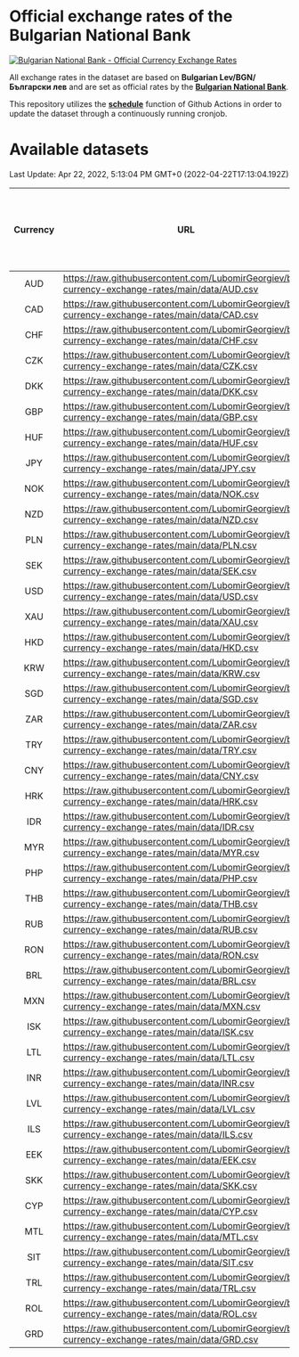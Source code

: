 # Official exchange rates of the Bulgarian National Bank

[![Bulgarian National Bank - Official Currency Exchange Rates](https://github.com/LubomirGeorgiev/bnb-currency-exchange-rates/actions/workflows/update-rates.yml/badge.svg?branch=main)](https://github.com/LubomirGeorgiev/bnb-currency-exchange-rates/actions/workflows/update-rates.yml)

All exchange rates in the dataset are based on **Bulgarian Lev/BGN/Български лев** and are set as official rates by the [**Bulgarian National Bank**](https://www.bnb.bg/Statistics/StExternalSector/StExchangeRates/StERForeignCurrencies/index.htm?toLang=_EN).

This repository utilizes the [**schedule**](https://docs.github.com/en/actions/reference/events-that-trigger-workflows) function of Github Actions in order to update the dataset through a continuously running cronjob.

# Available datasets

<!-- START LINKS (DO NOT EVER FU*ING DELETE THIS COMMENT FOR THE LOVE OF YOUR LIFE!!! IF YOU ARE CURIOS HOW IT WORKS, YOU CAN HAVE A LOOK AT ./src/updateReadme.ts) -->

Last Update: Apr 22, 2022, 5:13:04 PM GMT+0 (2022-04-22T17:13:04.192Z)

| Currency | URL                                                                                             | Number of records | Number of missing days that were filled in |
| :------: | ----------------------------------------------------------------------------------------------- | :---------------: | :----------------------------------------: |
|   AUD    | https://raw.githubusercontent.com/LubomirGeorgiev/bnb-currency-exchange-rates/main/data/AUD.csv |       8234        |                    2541                    |
|   CAD    | https://raw.githubusercontent.com/LubomirGeorgiev/bnb-currency-exchange-rates/main/data/CAD.csv |       8234        |                    2541                    |
|   CHF    | https://raw.githubusercontent.com/LubomirGeorgiev/bnb-currency-exchange-rates/main/data/CHF.csv |       8234        |                    2541                    |
|   CZK    | https://raw.githubusercontent.com/LubomirGeorgiev/bnb-currency-exchange-rates/main/data/CZK.csv |       8234        |                    2541                    |
|   DKK    | https://raw.githubusercontent.com/LubomirGeorgiev/bnb-currency-exchange-rates/main/data/DKK.csv |       8234        |                    2541                    |
|   GBP    | https://raw.githubusercontent.com/LubomirGeorgiev/bnb-currency-exchange-rates/main/data/GBP.csv |       8234        |                    2541                    |
|   HUF    | https://raw.githubusercontent.com/LubomirGeorgiev/bnb-currency-exchange-rates/main/data/HUF.csv |       8234        |                    2541                    |
|   JPY    | https://raw.githubusercontent.com/LubomirGeorgiev/bnb-currency-exchange-rates/main/data/JPY.csv |       8234        |                    2541                    |
|   NOK    | https://raw.githubusercontent.com/LubomirGeorgiev/bnb-currency-exchange-rates/main/data/NOK.csv |       8234        |                    2541                    |
|   NZD    | https://raw.githubusercontent.com/LubomirGeorgiev/bnb-currency-exchange-rates/main/data/NZD.csv |       8234        |                    2541                    |
|   PLN    | https://raw.githubusercontent.com/LubomirGeorgiev/bnb-currency-exchange-rates/main/data/PLN.csv |       8234        |                    2541                    |
|   SEK    | https://raw.githubusercontent.com/LubomirGeorgiev/bnb-currency-exchange-rates/main/data/SEK.csv |       8234        |                    2541                    |
|   USD    | https://raw.githubusercontent.com/LubomirGeorgiev/bnb-currency-exchange-rates/main/data/USD.csv |       8234        |                    2541                    |
|   XAU    | https://raw.githubusercontent.com/LubomirGeorgiev/bnb-currency-exchange-rates/main/data/XAU.csv |       8234        |                    2543                    |
|   HKD    | https://raw.githubusercontent.com/LubomirGeorgiev/bnb-currency-exchange-rates/main/data/HKD.csv |       7932        |                    2450                    |
|   KRW    | https://raw.githubusercontent.com/LubomirGeorgiev/bnb-currency-exchange-rates/main/data/KRW.csv |       7932        |                    2450                    |
|   SGD    | https://raw.githubusercontent.com/LubomirGeorgiev/bnb-currency-exchange-rates/main/data/SGD.csv |       7932        |                    2450                    |
|   ZAR    | https://raw.githubusercontent.com/LubomirGeorgiev/bnb-currency-exchange-rates/main/data/ZAR.csv |       7932        |                    2450                    |
|   TRY    | https://raw.githubusercontent.com/LubomirGeorgiev/bnb-currency-exchange-rates/main/data/TRY.csv |       6414        |                    1980                    |
|   CNY    | https://raw.githubusercontent.com/LubomirGeorgiev/bnb-currency-exchange-rates/main/data/CNY.csv |       6294        |                    1944                    |
|   HRK    | https://raw.githubusercontent.com/LubomirGeorgiev/bnb-currency-exchange-rates/main/data/HRK.csv |       6294        |                    1944                    |
|   IDR    | https://raw.githubusercontent.com/LubomirGeorgiev/bnb-currency-exchange-rates/main/data/IDR.csv |       6294        |                    1944                    |
|   MYR    | https://raw.githubusercontent.com/LubomirGeorgiev/bnb-currency-exchange-rates/main/data/MYR.csv |       6294        |                    1944                    |
|   PHP    | https://raw.githubusercontent.com/LubomirGeorgiev/bnb-currency-exchange-rates/main/data/PHP.csv |       6294        |                    1944                    |
|   THB    | https://raw.githubusercontent.com/LubomirGeorgiev/bnb-currency-exchange-rates/main/data/THB.csv |       6294        |                    1944                    |
|   RUB    | https://raw.githubusercontent.com/LubomirGeorgiev/bnb-currency-exchange-rates/main/data/RUB.csv |       6243        |                    1929                    |
|   RON    | https://raw.githubusercontent.com/LubomirGeorgiev/bnb-currency-exchange-rates/main/data/RON.csv |       6235        |                    1926                    |
|   BRL    | https://raw.githubusercontent.com/LubomirGeorgiev/bnb-currency-exchange-rates/main/data/BRL.csv |       5324        |                    1647                    |
|   MXN    | https://raw.githubusercontent.com/LubomirGeorgiev/bnb-currency-exchange-rates/main/data/MXN.csv |       5324        |                    1647                    |
|   ISK    | https://raw.githubusercontent.com/LubomirGeorgiev/bnb-currency-exchange-rates/main/data/ISK.csv |       5234        |                    1619                    |
|   LTL    | https://raw.githubusercontent.com/LubomirGeorgiev/bnb-currency-exchange-rates/main/data/LTL.csv |       5153        |                    1582                    |
|   INR    | https://raw.githubusercontent.com/LubomirGeorgiev/bnb-currency-exchange-rates/main/data/INR.csv |       4955        |                    1531                    |
|   LVL    | https://raw.githubusercontent.com/LubomirGeorgiev/bnb-currency-exchange-rates/main/data/LVL.csv |       4788        |                    1468                    |
|   ILS    | https://raw.githubusercontent.com/LubomirGeorgiev/bnb-currency-exchange-rates/main/data/ILS.csv |       4231        |                    1312                    |
|   EEK    | https://raw.githubusercontent.com/LubomirGeorgiev/bnb-currency-exchange-rates/main/data/EEK.csv |       4000        |                    1226                    |
|   SKK    | https://raw.githubusercontent.com/LubomirGeorgiev/bnb-currency-exchange-rates/main/data/SKK.csv |       2972        |                    914                     |
|   CYP    | https://raw.githubusercontent.com/LubomirGeorgiev/bnb-currency-exchange-rates/main/data/CYP.csv |       2906        |                    890                     |
|   MTL    | https://raw.githubusercontent.com/LubomirGeorgiev/bnb-currency-exchange-rates/main/data/MTL.csv |       2604        |                    799                     |
|   SIT    | https://raw.githubusercontent.com/LubomirGeorgiev/bnb-currency-exchange-rates/main/data/SIT.csv |       2544        |                    780                     |
|   TRL    | https://raw.githubusercontent.com/LubomirGeorgiev/bnb-currency-exchange-rates/main/data/TRL.csv |       1818        |                    559                     |
|   ROL    | https://raw.githubusercontent.com/LubomirGeorgiev/bnb-currency-exchange-rates/main/data/ROL.csv |       1697        |                    524                     |
|   GRD    | https://raw.githubusercontent.com/LubomirGeorgiev/bnb-currency-exchange-rates/main/data/GRD.csv |        361        |                    109                     |

<!-- END LINKS (DO NOT EVER FU*ING DELETE THIS COMMENT FOR THE LOVE OF YOUR LIFE!!! IF YOU ARE CURIOS HOW IT WORKS, YOU CAN HAVE A LOOK AT ./src/updateReadme.ts) -->

